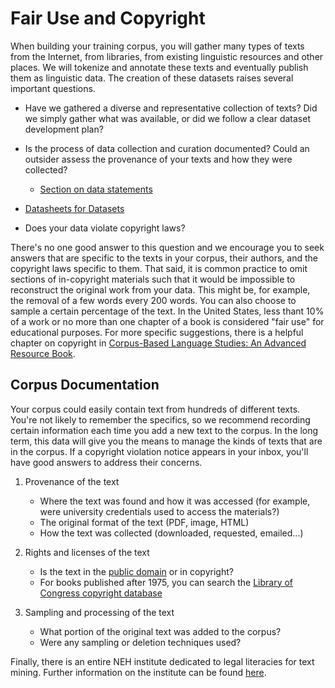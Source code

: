 Fair Use and Copyright
=======================

When building your training corpus, you will gather many types of texts from the Internet, from libraries, from existing linguistic resources and other places. We will tokenize and annotate these texts and eventually publish them as linguistic data. The creation of these datasets raises several important questions.  

- Have we gathered a diverse and representative collection of texts? Did we simply gather what was available, or did we follow a clear dataset development plan? 

- Is the process of data collection and curation documented? Could an outsider assess the provenance of your texts and how they were collected? 

    - [Section on data statements](https://www.aclweb.org/anthology/Q18-1041/)

- [Datasheets for Datasets](Datasheets_Template.pdf)
- Does your data violate copyright laws?  

There's no one good answer to this question and we encourage you to seek answers that are specific to the texts in your corpus, their authors, and the copyright laws specific to them. That said, it is common practice to omit sections of in-copyright materials such that it would be impossible to reconstruct the original work from your data. This might be, for example, the removal of a few words every 200 words. You can also choose to sample a certain percentage of the text. In the United States, less thant 10% of a work or no more than one chapter of a book is considered "fair use" for educational purposes. For more specific suggestions, there is a helpful chapter on copyright in [Corpus-Based Language Studies: An Advanced Resource Book](https://www.lancaster.ac.uk/fass/projects/corpus/ZJU/xCBLS/chapters/A09.pdf). 

## Corpus Documentation

Your corpus could easily contain text from hundreds of different texts. You're not likely to remember the specifics, so we recommend recording certain information each time you add a new text to the corpus. In the long term, this data will give you the means to manage the kinds of texts that are in the corpus. If a copyright violation notice appears in your inbox, you'll have good answers to address their concerns. 

1. Provenance of the text
    - Where the text was found and how it was accessed (for example, were university credentials used to access the materials?)  
    - The original format of the text (PDF, image, HTML)
    - How the text was collected (downloaded, requested, emailed...)

2. Rights and licenses of the text
    - Is the text in the [public domain](https://fairuse.stanford.edu/overview/public-domain/welcome/) or in copyright? 
    - For books published after 1975, you can search the [Library of Congress copyright database](http://cocatalog.loc.gov.)

3. Sampling and processing of the text
   - What portion of the original text was added to the corpus? 
   - Were any sampling or deletion techniques used? 

 
Finally, there is an entire NEH institute dedicated to legal literacies for text mining. Further information on the institute can be found [here](https://buildinglltdm.org/).